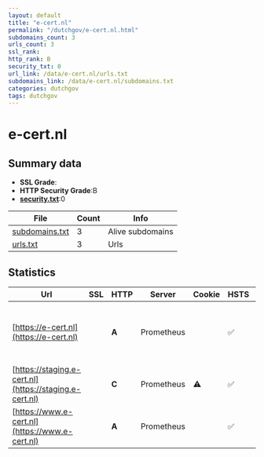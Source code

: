 ```yaml
---
layout: default
title: "e-cert.nl"
permalink: "/dutchgov/e-cert.nl.html"
subdomains_count: 3
urls_count: 3
ssl_rank: 
http_rank: B
security_txt: 0
url_link: /data/e-cert.nl/urls.txt
subdomains_link: /data/e-cert.nl/subdomains.txt
categories: dutchgov
tags: dutchgov
---
```



# e-cert.nl
## Summary data


 - **SSL Grade**:
 - **HTTP Security Grade**:B
 - **[security.txt](https://www.digitaleoverheid.nl/nieuws/standaard-security-txt-nu-verplicht-voor-overheid/)**:0


| File       | Count | Info |
|------------|-------|------|
|[subdomains.txt](/DutchGovScope/data/e-cert.nl/subdomains.txt)|3|Alive subdomains|
|[urls.txt](/DutchGovScope/data/e-cert.nl/urls.txt)|3|Urls|


## Statistics


| Url | SSL | HTTP | Server | Cookie | HSTS | CORS | CTO | CSP | XFO | XXP | RP |FP| Tech |Title |
|--------|-------|-------|------|------|------|------|------|------|------|------|------|------|------|------|
|[https://e-cert.nl](https://e-cert.nl)| | **A**|Prometheus| |:white_check_mark: | | |:warning: | | :white_check_mark: | :white_check_mark: | |HSTS MySQL PHP Redis Redis Object Cache WPML:4.6.14 WordPress|Home | e-CertNL|
|[https://staging.e-cert.nl](https://staging.e-cert.nl)| | **C**|Prometheus|:warning: |:white_check_mark: | | | | | :white_check_mark: | :white_check_mark: | |HSTS||
|[https://www.e-cert.nl](https://www.e-cert.nl)| | **A**|Prometheus| |:white_check_mark: | | |:warning: | | :white_check_mark: | :white_check_mark: | |HSTS|301 Moved Perman...|


